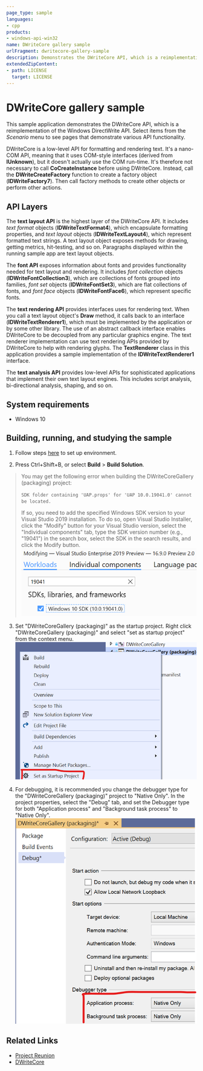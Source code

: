 ```yaml
---
page_type: sample
languages:
- cpp
products:
- windows-api-win32
name: DWriteCore gallery sample
urlFragment: dwritecore-gallery-sample
description: Demonstrates the DWriteCore API, which is a reimplementation of the Windows DirectWrite API.
extendedZipContent:
- path: LICENSE
  target: LICENSE
---
```


# DWriteCore gallery sample

This sample application demonstrates the DWriteCore API, which is a reimplementation of the Windows DirectWrite API. Select items from the *Scenario* menu to see pages that demonstrate various API functionality.

DWriteCore is a low-level API for formatting and rendering text. It's a nano-COM API, meaning that it uses COM-style interfaces (derived from **IUnknown**), but it doesn't actually use the COM run-time. It's therefore not necessary to call **CoCreateInstance** before using DWriteCore. Instead, call the **DWriteCreateFactory** function to create a factory object (**IDWriteFactory7**). Then call factory methods to create other objects or perform other actions.

## API Layers

The **text layout API** is the highest layer of the DWriteCore API. It includes *text format* objects (**IDWriteTextFormat4**),
which encapsulate formatting properties, and *text layout* objects (**IDWriteTextLayout4**), which represent formatted text
strings. A text layout object exposes methods for drawing, getting metrics, hit-testing, and so on. Paragraphs displayed within 
the running sample app are text layout objects.

The **font API** exposes information about fonts and provides functionality needed for text layout and rendering. It includes
*font collection* objects (**IDWriteFontCollection3**), which are collections of fonts grouped into families, *font set* objects
(**IDWriteFontSet3**), which are flat collections of fonts, and *font face* objects (**IDWriteFontFace6**), which represent specific
fonts.

The **text rendering API** provides interfaces uses for rendering text. When you call a text layout object's **Draw** method,
it calls back to an interface (**IDWriteTextRenderer1**), which must be implemented by the application or by some other library.
The use of an abstract callback interface enables DWriteCore to be decoupled from any particular graphics engine. The text
renderer implementation can use text rendering APIs provided by DWriteCore to help with rendering glyphs. The **TextRenderer** 
class in this application provides a sample implementation of the **IDWriteTextRenderer1** interface.

The **text analysis API** provides low-level APIs for sophisticated applications that implement their own text layout engines.
This includes script analysis, bi-directional analysis, shaping, and so on.

## System requirements

* Windows 10

## Building, running, and studying the sample

1. Follow steps [here](https://docs.microsoft.com/en-us/windows/apps/project-reunion#set-up-your-development-environment) to set up environment.

2. Press Ctrl+Shift+B, or select **Build** \> **Build Solution**.

>You may get the following error when building the DWriteCoreGallery (packaging) project:
>
>`SDK folder containing 'UAP.props' for 'UAP 10.0.19041.0' cannot be located.`
>
>If so, you need to add the specified Windows SDK version to your Visual Studio 2019 installation. To do so, open Visual Studio
Installer, click the "Modify" button for your Visual Studio version, select the "Individual components" tab, type the SDK version
number (e.g., "19041") in the search box, select the SDK in the search results, and click the Modify button.
![](images/Installer.png)

3. Set "DWriteCoreGallery (packaging)" as the startup project. Right click "DWriteCoreGallery (packaging)" and select "set as startup project" from the context menu. 
![](images/StartupProject.png)

4. For debugging, it is recommended you change the debugger type for the "DWriteCoreGallery (packaging)" project to "Native Only".
In the project properties, select the "Debug" tab, and set the Debugger type for both "Application process" and "Background
task process" to "Native Only".
![](images/Debugger.png)

## Related Links

- [Project Reunion](https://docs.microsoft.com/en-us/windows/apps/project-reunion)
- [DWriteCore](https://docs.microsoft.com/en-us/windows/apps/project-reunion/dwritecore)